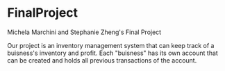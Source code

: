 # FinalProject
Michela Marchini and Stephanie Zheng's Final Project

Our project is an inventory management system that can keep track of a buisness's inventory and profit. Each "buisness" has its own account that can be created and holds all previous transactions of the account.


